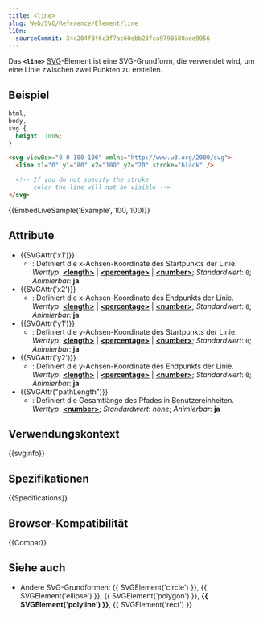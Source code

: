 ```yaml
---
title: <line>
slug: Web/SVG/Reference/Element/line
l10n:
  sourceCommit: 34c204f8f6c3f7ac60ebb23fca9798680aee9956
---
```


Das **`<line>`** [SVG](/de/docs/Web/SVG)-Element ist eine SVG-Grundform, die verwendet wird, um eine Linie zwischen zwei Punkten zu erstellen.

## Beispiel

```css hidden
html,
body,
svg {
  height: 100%;
}
```

```html
<svg viewBox="0 0 100 100" xmlns="http://www.w3.org/2000/svg">
  <line x1="0" y1="80" x2="100" y2="20" stroke="black" />

  <!-- If you do not specify the stroke
       color the line will not be visible -->
</svg>
```

{{EmbedLiveSample('Example', 100, 100)}}

## Attribute

- {{SVGAttr('x1')}}
  - : Definiert die x-Achsen-Koordinate des Startpunkts der Linie.
    _Werttyp_: [**\<length>**](/de/docs/Web/SVG/Guides/Content_type#length) | [**\<percentage>**](/de/docs/Web/SVG/Guides/Content_type#percentage) | [**\<number>**](/de/docs/Web/SVG/Guides/Content_type#number); _Standardwert_: `0`; _Animierbar_: **ja**
- {{SVGAttr('x2')}}
  - : Definiert die x-Achsen-Koordinate des Endpunkts der Linie.
    _Werttyp_: [**\<length>**](/de/docs/Web/SVG/Guides/Content_type#length) | [**\<percentage>**](/de/docs/Web/SVG/Guides/Content_type#percentage) | [**\<number>**](/de/docs/Web/SVG/Guides/Content_type#number); _Standardwert_: `0`; _Animierbar_: **ja**
- {{SVGAttr('y1')}}
  - : Definiert die y-Achsen-Koordinate des Startpunkts der Linie.
    _Werttyp_: [**\<length>**](/de/docs/Web/SVG/Guides/Content_type#length) | [**\<percentage>**](/de/docs/Web/SVG/Guides/Content_type#percentage) | [**\<number>**](/de/docs/Web/SVG/Guides/Content_type#number); _Standardwert_: `0`; _Animierbar_: **ja**
- {{SVGAttr('y2')}}
  - : Definiert die y-Achsen-Koordinate des Endpunkts der Linie.
    _Werttyp_: [**\<length>**](/de/docs/Web/SVG/Guides/Content_type#length) | [**\<percentage>**](/de/docs/Web/SVG/Guides/Content_type#percentage) | [**\<number>**](/de/docs/Web/SVG/Guides/Content_type#number); _Standardwert_: `0`; _Animierbar_: **ja**
- {{SVGAttr("pathLength")}}
  - : Definiert die Gesamtlänge des Pfades in Benutzereinheiten.
    _Werttyp_: [**\<number>**](/de/docs/Web/SVG/Guides/Content_type#number); _Standardwert_: _none_; _Animierbar_: **ja**

## Verwendungskontext

{{svginfo}}

## Spezifikationen

{{Specifications}}

## Browser-Kompatibilität

{{Compat}}

## Siehe auch

- Andere SVG-Grundformen: {{ SVGElement('circle') }}, {{ SVGElement('ellipse') }}, {{ SVGElement('polygon') }}, **{{ SVGElement('polyline') }}**, {{ SVGElement('rect') }}
